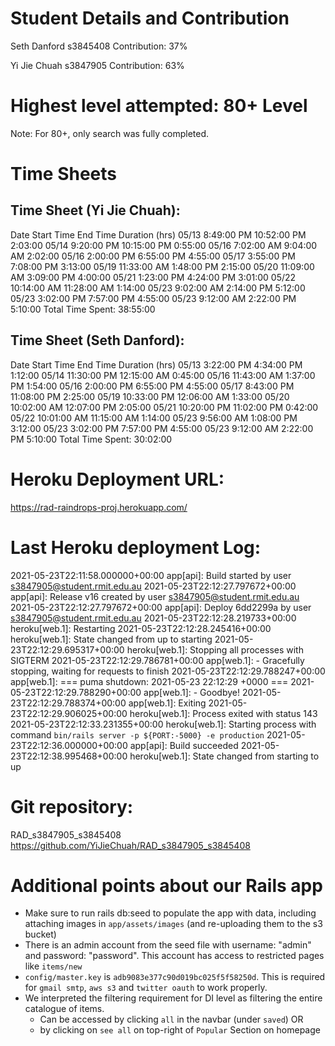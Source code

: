 # Student Details and Contribution
Seth Danford
s3845408
Contribution: 37%

Yi Jie Chuah
s3847905
Contribution: 63%

# Highest level attempted: 80+ Level
Note: For 80+, only search was fully completed.

# Time Sheets
## Time Sheet (Yi Jie Chuah):
Date Start Time End Time Duration (hrs)
05/13 8:49:00 PM 10:52:00 PM 2:03:00
05/14 9:20:00 PM 10:15:00 PM 0:55:00
05/16 7:02:00 AM 9:04:00 AM 2:02:00
05/16 2:00:00 PM 6:55:00 PM 4:55:00
05/17 3:55:00 PM 7:08:00 PM 3:13:00
05/19 11:33:00 AM 1:48:00 PM 2:15:00
05/20 11:09:00 AM 3:09:00 PM 4:00:00
05/21 1:23:00 PM 4:24:00 PM 3:01:00
05/22 10:14:00 AM 11:28:00 AM 1:14:00
05/23 9:02:00 AM 2:14:00 PM 5:12:00
05/23 3:02:00 PM 7:57:00 PM 4:55:00
05/23 9:12:00 AM 2:22:00 PM 5:10:00
Total Time Spent: 38:55:00

## Time Sheet (Seth Danford):
Date Start Time End Time Duration (hrs)
05/13 3:22:00 PM 4:34:00 PM 1:12:00
05/14 11:30:00 PM 12:15:00 AM 0:45:00
05/16 11:43:00 AM 1:37:00 PM 1:54:00
05/16 2:00:00 PM 6:55:00 PM 4:55:00
05/17 8:43:00 PM 11:08:00 PM 2:25:00
05/19 10:33:00 PM 12:06:00 AM 1:33:00
05/20 10:02:00 AM 12:07:00 PM 2:05:00
05/21 10:20:00 PM 11:02:00 PM 0:42:00
05/22 10:01:00 AM 11:15:00 AM 1:14:00
05/23 9:56:00 AM 1:08:00 PM 3:12:00
05/23 3:02:00 PM 7:57:00 PM 4:55:00
05/23 9:12:00 AM 2:22:00 PM 5:10:00
Total Time Spent: 30:02:00

# Heroku Deployment URL:
https://rad-raindrops-proj.herokuapp.com/

# Last Heroku deployment Log:
2021-05-23T22:11:58.000000+00:00 app[api]: Build started by user s3847905@student.rmit.edu.au
2021-05-23T22:12:27.797672+00:00 app[api]: Release v16 created by user s3847905@student.rmit.edu.au
2021-05-23T22:12:27.797672+00:00 app[api]: Deploy 6dd2299a by user s3847905@student.rmit.edu.au
2021-05-23T22:12:28.219733+00:00 heroku[web.1]: Restarting
2021-05-23T22:12:28.245416+00:00 heroku[web.1]: State changed from up to starting
2021-05-23T22:12:29.695317+00:00 heroku[web.1]: Stopping all processes with SIGTERM
2021-05-23T22:12:29.786781+00:00 app[web.1]: - Gracefully stopping, waiting for requests to finish
2021-05-23T22:12:29.788247+00:00 app[web.1]: === puma shutdown: 2021-05-23 22:12:29 +0000 ===
2021-05-23T22:12:29.788290+00:00 app[web.1]: - Goodbye!
2021-05-23T22:12:29.788374+00:00 app[web.1]: Exiting
2021-05-23T22:12:29.906025+00:00 heroku[web.1]: Process exited with status 143
2021-05-23T22:12:33.231355+00:00 heroku[web.1]: Starting process with command `bin/rails server -p ${PORT:-5000} -e production`
2021-05-23T22:12:36.000000+00:00 app[api]: Build succeeded
2021-05-23T22:12:38.995468+00:00 heroku[web.1]: State changed from starting to up

# Git repository:
RAD_s3847905_s3845408
https://github.com/YiJieChuah/RAD_s3847905_s3845408

# Additional points about our Rails app
- Make sure to run rails db:seed to populate the app with data, including attaching images in `app/assets/images` (and re-uploading them to the s3 bucket)
- There is an admin account from the seed file with username: "admin" and password: "password". This account has access to restricted pages like `items/new`
- `config/master.key` is `adb9083e377c90d019bc025f5f58250d`. This is required for `gmail smtp`, `aws s3` and `twitter oauth` to work properly.
- We interpreted the filtering requirement for DI level as filtering the entire catalogue of items. 
    - Can be accessed by clicking `all` in the navbar (under `saved`) OR
    - by clicking on `see all` on top-right of `Popular` Section on homepage
